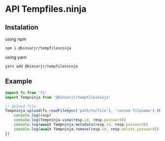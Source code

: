 # API Tempfiles.ninja

## Instalation 
using npm
```
npm i @binsarjr/tempfilesninja
```

using yarn
```
yarn add @binsarjr/tempfilesninja
```

## Example

```ts
import fs from 'fs'
import Tempninja from '@binsarjr/tempfilesninja'

// Upload file
Tempninja.upload(fs.readFileSync('path/to/file'), 'custom filename').then(async (resp) => {
    console.log(resp)
    console.log(Tempninja.view(resp.id, resp.password))
    console.log(await Tempninja.metadata(resp.id, resp.password))
    console.log(await Tempninja.remove(resp.id, resp.delete_password))
})

```